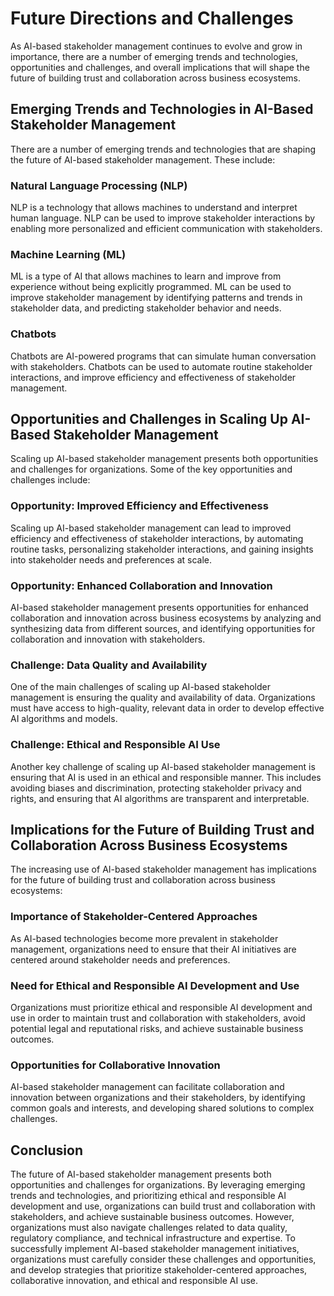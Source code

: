 Future Directions and Challenges
================================

As AI-based stakeholder management continues to evolve and grow in importance, there are a number of emerging trends and technologies, opportunities and challenges, and overall implications that will shape the future of building trust and collaboration across business ecosystems.

Emerging Trends and Technologies in AI-Based Stakeholder Management
-------------------------------------------------------------------

There are a number of emerging trends and technologies that are shaping the future of AI-based stakeholder management. These include:

### Natural Language Processing (NLP)

NLP is a technology that allows machines to understand and interpret human language. NLP can be used to improve stakeholder interactions by enabling more personalized and efficient communication with stakeholders.

### Machine Learning (ML)

ML is a type of AI that allows machines to learn and improve from experience without being explicitly programmed. ML can be used to improve stakeholder management by identifying patterns and trends in stakeholder data, and predicting stakeholder behavior and needs.

### Chatbots

Chatbots are AI-powered programs that can simulate human conversation with stakeholders. Chatbots can be used to automate routine stakeholder interactions, and improve efficiency and effectiveness of stakeholder management.

Opportunities and Challenges in Scaling Up AI-Based Stakeholder Management
--------------------------------------------------------------------------

Scaling up AI-based stakeholder management presents both opportunities and challenges for organizations. Some of the key opportunities and challenges include:

### Opportunity: Improved Efficiency and Effectiveness

Scaling up AI-based stakeholder management can lead to improved efficiency and effectiveness of stakeholder interactions, by automating routine tasks, personalizing stakeholder interactions, and gaining insights into stakeholder needs and preferences at scale.

### Opportunity: Enhanced Collaboration and Innovation

AI-based stakeholder management presents opportunities for enhanced collaboration and innovation across business ecosystems by analyzing and synthesizing data from different sources, and identifying opportunities for collaboration and innovation with stakeholders.

### Challenge: Data Quality and Availability

One of the main challenges of scaling up AI-based stakeholder management is ensuring the quality and availability of data. Organizations must have access to high-quality, relevant data in order to develop effective AI algorithms and models.

### Challenge: Ethical and Responsible AI Use

Another key challenge of scaling up AI-based stakeholder management is ensuring that AI is used in an ethical and responsible manner. This includes avoiding biases and discrimination, protecting stakeholder privacy and rights, and ensuring that AI algorithms are transparent and interpretable.

Implications for the Future of Building Trust and Collaboration Across Business Ecosystems
------------------------------------------------------------------------------------------

The increasing use of AI-based stakeholder management has implications for the future of building trust and collaboration across business ecosystems:

### Importance of Stakeholder-Centered Approaches

As AI-based technologies become more prevalent in stakeholder management, organizations need to ensure that their AI initiatives are centered around stakeholder needs and preferences.

### Need for Ethical and Responsible AI Development and Use

Organizations must prioritize ethical and responsible AI development and use in order to maintain trust and collaboration with stakeholders, avoid potential legal and reputational risks, and achieve sustainable business outcomes.

### Opportunities for Collaborative Innovation

AI-based stakeholder management can facilitate collaboration and innovation between organizations and their stakeholders, by identifying common goals and interests, and developing shared solutions to complex challenges.

Conclusion
----------

The future of AI-based stakeholder management presents both opportunities and challenges for organizations. By leveraging emerging trends and technologies, and prioritizing ethical and responsible AI development and use, organizations can build trust and collaboration with stakeholders, and achieve sustainable business outcomes. However, organizations must also navigate challenges related to data quality, regulatory compliance, and technical infrastructure and expertise. To successfully implement AI-based stakeholder management initiatives, organizations must carefully consider these challenges and opportunities, and develop strategies that prioritize stakeholder-centered approaches, collaborative innovation, and ethical and responsible AI use.
